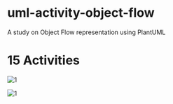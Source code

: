# uml-activity-object-flow
A study on Object Flow representation using PlantUML


# 15 Activities

![1](http://www.plantuml.com/plantuml/proxy?cache=no&src=https://raw.githubusercontent.com/masmangan/uml-activity-object-flow/main/figure-15-01.puml)

![1](http://www.plantuml.com/plantuml/proxy?cache=no&src=https://raw.githubusercontent.com/masmangan/uml-activity-object-flow/main/figure-15-06.puml)
